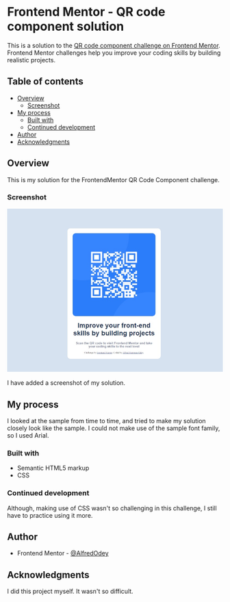 # Frontend Mentor - QR code component solution

This is a solution to the [QR code component challenge on Frontend Mentor](https://www.frontendmentor.io/challenges/qr-code-component-iux_sIO_H). Frontend Mentor challenges help you improve your coding skills by building realistic projects. 

## Table of contents

- [Overview](#overview)
  - [Screenshot](#screenshot)
- [My process](#my-process)
  - [Built with](#built-with)
  - [Continued development](#continued-development)
- [Author](#author)
- [Acknowledgments](#acknowledgments)

## Overview

This is my solution for the FrontendMentor QR Code Component challenge.

### Screenshot

![](./screenshot.jpg)

I have added a screenshot of my solution.

## My process
I looked at the sample from time to time, and tried to make my solution closely look like the sample.
I could not make use of the sample font family, so I used Arial.

### Built with

- Semantic HTML5 markup
- CSS

### Continued development

Although, making use of CSS wasn't so challenging in this challenge, I still have to practice using it more.

## Author

- Frontend Mentor - [@AlfredOdey](https://www.frontendmentor.io/profile/AlfredOdey)

## Acknowledgments

I did this project myself. It wasn't so difficult.